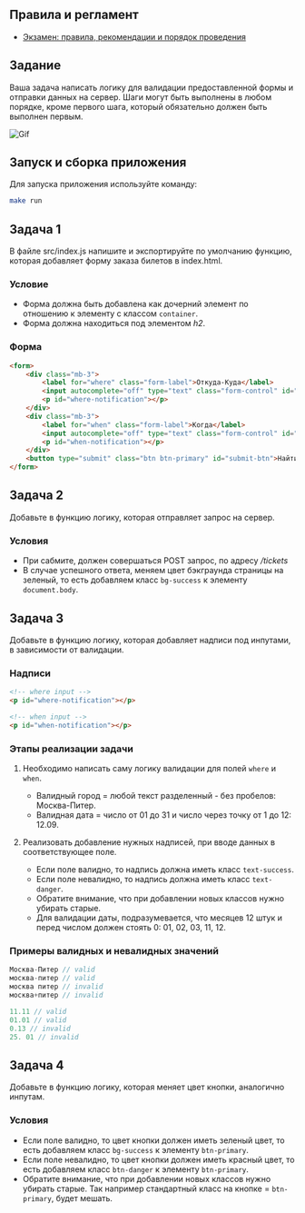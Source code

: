 ## Правила и регламент

- [Экзамен: правила, рекомендации и порядок проведения](https://hexly.notion.site/d9289c18871c44508bc7c7f05a51d94f)

## Задание

Ваша задача написать логику для валидации предоставленной формы и отправки данных на сервер. Шаги могут быть выполнены в любом порядке, кроме первого шага, который обязательно должен быть выполнен первым.

![Gif](__tests__/__fixtures__/gif.gif)

## Запуск и сборка приложения

Для запуска приложения используйте команду:

```bash
make run
```

## Задача 1

В файле src/index.js напишите и экспортируйте по умолчанию функцию, которая добавляет форму заказа билетов в index.html.

### Условие

- Форма должна быть добавлена как дочерний элемент по отношению к элементу с классом `container`.
- Форма должна находиться под элементом *h2*.

### Форма

```html
<form>
    <div class="mb-3">
        <label for="where" class="form-label">Откуда-Куда</label>
        <input autocomplete="off" type="text" class="form-control" id="where" placeholder="Введите город">
        <p id="where-notification"></p>
    </div>
    <div class="mb-3">
        <label for="when" class="form-label">Когда</label>
        <input autocomplete="off" type="text" class="form-control" id="when" placeholder="Введите число и месяц">
        <p id="when-notification"></p>
    </div>
    <button type="submit" class="btn btn-primary" id="submit-btn">Найти билеты</button>
</form>
```

## Задача 2

Добавьте в функцию логику, которая отправляет запрос на сервер.

### Условия

- При сабмите, должен совершаться POST запрос, по адресу */tickets*
- В случае успешного ответа, меняем цвет бэкграунда страницы на зеленый, то есть добавляем класс `bg-success` к элементу `document.body`.

## Задача 3

Добавьте в функцию логику, которая добавляет надписи под инпутами, в зависимости от валидации.

### Надписи

```html
<!-- where input -->
<p id="where-notification"></p>

<!-- when input -->
<p id="when-notification"></p>
```

### Этапы реализации задачи

1. Необходимо написать саму логику валидации для полей `where` и `when`.

    - Валидный город = любой текст разделенный *-* без пробелов: Москва-Питер.
    - Валидная дата = число от 01 до 31 и число через точку от 1 до 12: 12.09.

2. Реализовать добавление нужных надписей, при вводе данных в соответствующее поле.

    - Если поле валидно, то надпись должна иметь класс `text-success`.
    - Если поле невалидно, то надпись должна иметь класс `text-danger`.
    - Обратите внимание, что при добавлении новых классов нужно убирать старые.
    - Для валидации даты, подразумевается, что месяцев 12 штук и перед числом должен стоять 0: 01, 02, 03, 11, 12.

### Примеры валидных и невалидных значений

```javascript
Москва-Питер // valid
москва-питер // valid
москва питер // invalid
москва+питер // invalid

11.11 // valid
01.01 // valid
0.13 // invalid
25. 01 // invalid
```

## Задача 4

Добавьте в функцию логику, которая меняет цвет кнопки, аналогично инпутам.

### Условия

- Если поле валидно, то цвет кнопки должен иметь зеленый цвет, то есть добавляем класс `bg-success` к элементу `btn-primary`.
- Если поле невалидно, то цвет кнопки должен иметь красный цвет, то есть добавляем класс `btn-danger` к элементу `btn-primary`.
- Обратите внимание, что при добавлении новых классов нужно убирать старые. Так например стандартный класс на кнопке = `btn-primary`, будет мешать.